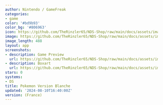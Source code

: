 ```yaml
---
author: Nintendo / GameFreak
categories:
- game
color: '#bd9b93'
color_bg: '#806963'
icon: https://github.com/TheRinzler65/NDS-Shop/raw/main/docs/assets/images/icons/pokemonblanc.png
image: https://github.com/TheRinzler65/NDS-Shop/raw/main/docs/assets/images/icons/pokemonblanc.png
image_length: 488
layout: app
screenshots:
- description: Game Preview
  url: https://github.com/TheRinzler65/NDS-Shop/raw/main/docs/assets/images/screenshots/pokemonblanc/pokemonblanc.png
- description: Boxart
  url: https://github.com/TheRinzler65/NDS-Shop/raw/main/docs/assets/images/boxart/PokemonVersion%20Blanche%20(France)%20(NDSi%20Enhanced).nds.png
stars: 0
systems:
- DS
title: Pokemon Version Blanche
updated: '2024-08-10T16:40:00Z'
version: (France)
---
```

